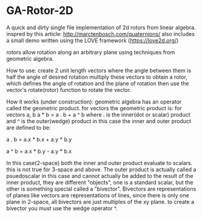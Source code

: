 # GA-Rotor-2D
A quick and dirty single file implementation of 2d rotors from linear algebra.
inspred by this article: http://marctenbosch.com/quaternions/
also includes a small demo written using the LOVE framework (https://love2d.org/)

rotors allow rotation along an arbitrary plane using techniques from geometric algebra.

How to use: 
create 2 unit length vectors where the angle between them is half the angle of desired rotation
multiply these vectors to obtain a rotor, which defines the angle of rotation and the plane of rotation
then use the vector's rotate(rotor) function to rotate the vector.

How it works (under construction):
geometric algebra has an operator called the geometric product.
for vectors the geometric product is:
for vectors a, b
a * b = a . b + a ^ b
where . is the inner(dot or scalar) product and ^ is the outer(wedge) product
in this case the inner and outer product are defined to be:

a . b = a.x * b.x + a.y * b.y

a ^ b = a.x * b.y - a.y * b.x

In this case(2-space) both the inner and outer product evaluate to scalars. this is not true for 3-space and above.
The outer product is actually called a psuedoscalar in this case and cannot actually be added to the result of the inner product,
they are different "objects", one is a standard scalar, but the other is something special called a "bivector".
Bivectors are representations of planes like vectors are representations of lines, since there is only one plane in 2-space, all bivectors are just multiples of the xy plane.
to create a bivector you must use the wedge operator ^.

